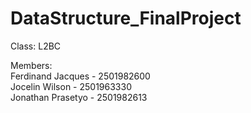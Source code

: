 # DataStructure_FinalProject

Class: L2BC <br/>

Members: <br/>
Ferdinand Jacques - 2501982600 <br/>
Jocelin Wilson - 2501963330 <br/>
Jonathan Prasetyo - 2501982613 <br/>
